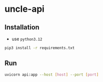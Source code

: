 # uncle-api

## Installation
- use `python3.12`
```bash
pip3 install -r requirements.txt
```

## Run
```bash
uvicorn api:app --host [host] --port [port]
```

